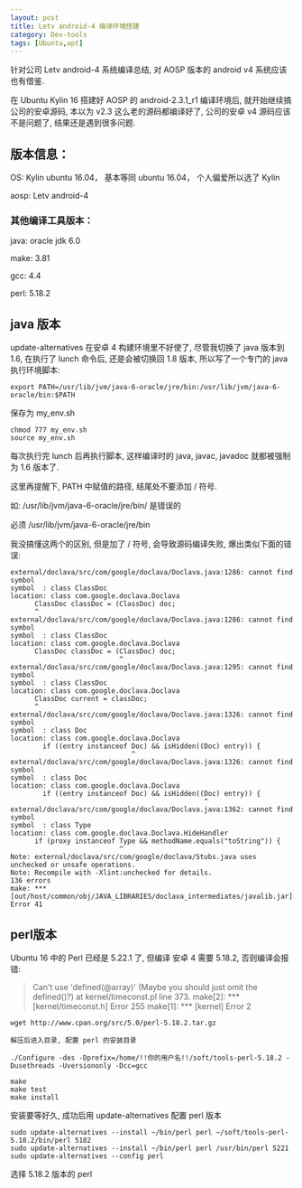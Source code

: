 ```yaml
---
layout: post
title: Letv android-4 编译环境搭建
category: Dev-tools
tags: [Ubuntu,apt]
---
```


针对公司 Letv android-4 系统编译总结, 对 AOSP 版本的 android v4 系统应该也有借鉴.

在 Ubuntu Kylin 16 搭建好 AOSP 的 android-2.3.1_r1 编译环境后, 就开始继续搞公司的安卓源码, 本以为 v2.3 这么老的源码都编译好了, 公司的安卓 v4 源码应该不是问题了, 结果还是遇到很多问题.

## 版本信息：
OS: Kylin ubuntu 16.04， 基本等同 ubuntu 16.04， 个人偏爱所以选了 Kylin

aosp: Letv android-4

### 其他编译工具版本：
java: oracle jdk 6.0

make: 3.81

gcc: 4.4

perl: 5.18.2

## java 版本

update-alternatives 在安卓 4 构建环境里不好使了, 尽管我切换了 java 版本到 1.6, 在执行了 lunch 命令后, 还是会被切换回 1.8 版本, 所以写了一个专门的 java 执行环境脚本:

```shell
export PATH=/usr/lib/jvm/java-6-oracle/jre/bin:/usr/lib/jvm/java-6-oracle/bin:$PATH
```

保存为 my_env.sh

```shell
chmod 777 my_env.sh
source my_env.sh
```

每次执行完 lunch 后再执行脚本, 这样编译时的 java, javac, javadoc 就都被强制为 1.6 版本了.

这里再提醒下, PATH 中赋值的路径, 结尾处不要添加 / 符号.

如: /usr/lib/jvm/java-6-oracle/jre/bin/ 是错误的

必须 /usr/lib/jvm/java-6-oracle/jre/bin

我没搞懂这两个的区别, 但是加了 / 符号, 会导致源码编译失败, 爆出类似下面的错误:

```shell
external/doclava/src/com/google/doclava/Doclava.java:1286: cannot find symbol
symbol  : class ClassDoc
location: class com.google.doclava.Doclava
      ClassDoc classDoc = (ClassDoc) doc;
      ^
external/doclava/src/com/google/doclava/Doclava.java:1286: cannot find symbol
symbol  : class ClassDoc
location: class com.google.doclava.Doclava
      ClassDoc classDoc = (ClassDoc) doc;
                           ^
external/doclava/src/com/google/doclava/Doclava.java:1295: cannot find symbol
symbol  : class ClassDoc
location: class com.google.doclava.Doclava
      ClassDoc current = classDoc;
      ^
external/doclava/src/com/google/doclava/Doclava.java:1326: cannot find symbol
symbol  : class Doc
location: class com.google.doclava.Doclava
        if ((entry instanceof Doc) && isHidden((Doc) entry)) {
                              ^
external/doclava/src/com/google/doclava/Doclava.java:1326: cannot find symbol
symbol  : class Doc
location: class com.google.doclava.Doclava
        if ((entry instanceof Doc) && isHidden((Doc) entry)) {
                                                ^
external/doclava/src/com/google/doclava/Doclava.java:1362: cannot find symbol
symbol  : class Type
location: class com.google.doclava.Doclava.HideHandler
      if (proxy instanceof Type && methodName.equals("toString")) {
                           ^
Note: external/doclava/src/com/google/doclava/Stubs.java uses unchecked or unsafe operations.
Note: Recompile with -Xlint:unchecked for details.
136 errors
make: *** [out/host/common/obj/JAVA_LIBRARIES/doclava_intermediates/javalib.jar] Error 41
```

## perl版本

Ubuntu 16 中的 Perl 已经是 5.22.1 了, 但编译 安卓 4 需要 5.18.2, 否则编译会报错:

> Can't use 'defined(@array)' (Maybe you should just omit the defined()?) at kernel/timeconst.pl line 373.
make[2]: *** [kernel/timeconst.h] Error 255
make[1]: *** [kernel] Error 2

```shell
wget http://www.cpan.org/src/5.0/perl-5.18.2.tar.gz

解压后进入目录, 配置 perl 的安装目录

./Configure -des -Dprefix=/home/!!你的用户名!!/soft/tools-perl-5.18.2 -Dusethreads -Uversiononly -Dcc=gcc

make
make test
make install
```

安装要等好久, 成功后用 update-alternatives 配置 perl 版本

```shell
sudo update-alternatives --install ~/bin/perl perl ~/soft/tools-perl-5.18.2/bin/perl 5182
sudo update-alternatives --install ~/bin/perl perl /usr/bin/perl 5221
sudo update-alternatives --config perl
```

选择 5.18.2 版本的 perl
